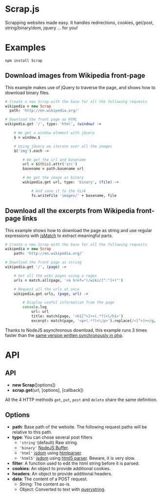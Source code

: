 Scrap.js
========

Scrapping websites made easy. It handles redirections, cookies, get/post, string/binary/dom, jquery ... for you!


Examples
========

```
npm install Scrap
```


Download images from Wikipedia front-page
-----------------------------------------

This example makes use of jQuery to traverse the page, and shows how to download binary files.

```coffeescript
# Create a new Scrap with the base for all the following requests
wikipedia = new Scrap
  path: 'http://en.wikipedia.org/'

# Download the front page as HTML
wikipedia.get '/', type: 'html', (window) ->

	# We get a window element with jQuery
	$ = window.$

	# Using jQuery we iterate over all the images
	$('img').each ->

		# We get the url and basename
		url = $(this).attr('src')
		basename = path.basename url

		# We get the image as binary
		wikipedia.get url, type: 'binary', (file) ->

			# And save it to the disk
			fs.writeFile 'images/' + basename, file
```

Download all the excerpts from Wikipedia front-page links
---------------------------------------------------------

This example shows how to download the page as string and use regular expressions with [jsMatch](https://github.com/vjeux/jsMatch) to extract meaningful parts.

```coffeescript
# Create a new Scrap with the base for all the following requests
wikipedia = new Scrap
	path: 'http://en.wikipedia.org/'

# Download the front page as string
wikipedia.get '/', (page) ->

	# Get all the wiki pages using a regex
	urls = match.all(page, '<a href="(/wiki/[^:"]+)"')

	# Request all the urls at once
	wikipedia.get urls, (page, url) ->

		# Display useful information from the page
		console.log
			url: url
			title: match(page, '<h1[^>]+>(.*?)<\/h1>')
			excerpt: match(page, '<p>(.*?)<\/p>').replace(/<[^>]+>/g, '')
```

Thanks to NodeJS asynchronous download, this example runs 3 times faster than the [same version written synchronously in php](https://gist.github.com/1724677).

API
===

API
---

- **new Scrap**([options])
- **scrap.get**(url, [options], [callback])

All the 4 HTTP methods ```get```, ```put```, ```post``` and ```delete``` share the same definition.

Options
-------

- **path**: Base path of the website. The following request paths will be relative to this path.
- **type**: You can chose several post filters 
  - ```'string'```(default) Raw string.
  - ```'binary'``` [NodeJS Buffer](http://nodejs.org/docs/latest/api/buffers.html).
  - ```'html'``` [jsdom](https://github.com/tmpvar/jsdom) using [htmlparser](https://github.com/tautologistics/node-htmlparser).
  - ```'html5'``` [jsdom](https://github.com/tmpvar/jsdom) using [html5 parser](https://github.com/aredridel/html5). Beware, it is very slow.
- **filter**: A function used to edit the html string before it is parsed.
- **cookies**: An object to provide additional cookies.
- **headers**: An object to provide additional headers.
- **data**: The content of a POST request.
  - String: The content as-is.
  - Object: Converted to text with [querystring](http://nodejs.org/docs/latest/api/querystring.html).

